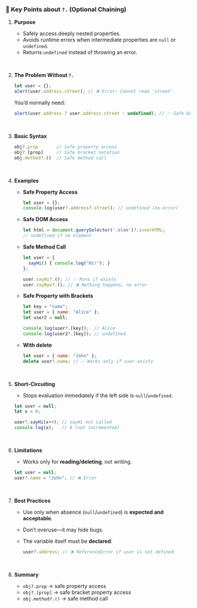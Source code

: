 
### 🔑 Key Points about `?.` (Optional Chaining)

1. **Purpose**

   * Safely access deeply nested properties.
   * Avoids runtime errors when intermediate properties are `null` or `undefined`.
   * Returns `undefined` instead of throwing an error.

<br>

2. **The Problem Without `?.`**

   ```js
   let user = {};
   alert(user.address.street); // ❌ Error: Cannot read 'street'
   ```

   You’d normally need:

   ```js
   alert(user.address ? user.address.street : undefined); // ✅ Safe but verbose
   ```

<br>

3. **Basic Syntax**

   ```js
   obj?.prop       // Safe property access
   obj?.[prop]     // Safe bracket notation
   obj.method?.()  // Safe method call
   ```

<br>

4. **Examples**

   * **Safe Property Access**

     ```js
     let user = {};
     console.log(user?.address?.street); // undefined (no error)
     ```

   * **Safe DOM Access**

     ```js
     let html = document.querySelector('.elem')?.innerHTML;
     // undefined if no element
     ```

   * **Safe Method Call**

     ```js
     let user = {
       sayHi() { console.log("Hi!"); }
     };

     user.sayHi?.(); // ✅ Runs if exists
     user.sayBye?.(); // ❌ Nothing happens, no error
     ```

   * **Safe Property with Brackets**

     ```js
     let key = "name";
     let user = { name: "Alice" };
     let user2 = null;

     console.log(user?.[key]);  // Alice
     console.log(user2?.[key]); // undefined
     ```

   * **With delete**

     ```js
     let user = { name: "John" };
     delete user?.name; // ✅ Works only if user exists
     ```

<br>

5. **Short-Circuiting**

   * Stops evaluation immediately if the left side is `null`/`undefined`.

   ```js
   let user = null;
   let x = 0;

   user?.sayHi(x++); // sayHi not called
   console.log(x);   // 0 (not incremented)
   ```

<br>

6. **Limitations**

   * Works only for **reading/deleting**, not writing.

   ```js
   let user = null;
   user?.name = "John"; // ❌ Error
   ```

<br>

7. **Best Practices**

   * Use only when absence (`null`/`undefined`) is **expected and acceptable**.
   * Don’t overuse—it may hide bugs.
   * The variable itself must be **declared**:

     ```js
     user?.address; // ❌ ReferenceError if user is not defined
     ```

<br>

8. **Summary**

   * `obj?.prop` → safe property access
   * `obj?.[prop]` → safe bracket property access
   * `obj.method?.()` → safe method call
